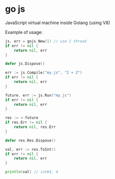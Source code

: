 # go js
JavaScript virtual machine inside Golang (using V8)

Example of usage:

```go
js, err = gojs.New(1) // use 1 thread
if err != nil {
    return nil, err
}

defer js.Dispose()

err := js.Compile("my.js", "2 + 2")
if err != nil {
    return nil, err
}

future, err := js.Run("my.js")
if err != nil {
    return nil, err
}

res := <-future
if res.Err != nil {
    return nil, res.Err
}

defer res.Res.Dispose()

val, err := res.ToInt()
if err != nil {
    return nil, err
}

println(val) // int64, 4
```
